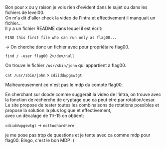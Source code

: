 ﻿Bon pour x ou y raison je vois rien d'evident dans le sujet ou dans les fichiers de level00.  
On m'a dit d'aller check la video de l'intra et effectivement il manquait un fichier...  
Il y a un fichier README dans lequel il est écrit:

`FIND this first file who can run only as flag00...`

-> On cherche donc un fichier avec pour propriétaire flag00.

`find / -user flag00 2>/dev/null`

On trouve le fichier `/usr/sbin/john` qui appartient à flag00.

`cat /usr/sbin/john` > `cdiiddwpgswtgt`

Malheureusement ce n'est pas le mdp du compte flag00.

En cherchant sur dcode comme suggerait la video de l'intra, on trouve avec la fonction de recherche de cryptage que ca peut etre par rotation/cesar.  
Le site propose de tester toutes les combinaisons de rotations possibles et propose la solution la plus logique et effectivement,  
avec un décalage de 11/-15 on obtient:

`cdiiddwpgswtgt` -> `nottoohardhere`

je me pose pas trop de questions et je tente avec ca comme mdp pour flag00.
Bingo, c'est le bon MDP :)